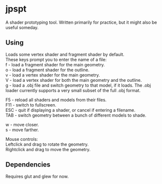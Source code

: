 jpspt
=====

A shader prototyping tool. Written primarily for practice, but it might also
be useful someday.

Using
-----
Loads some vertex shader and fragment shader by default.  
These keys prompt you to enter the name of a file:  
f - load a fragment shader for the main geometry.  
o - load a fragment shader for the outline.  
v - load a vertex shader for the main geometry.  
V - load a vertex shader for both the main geometry and the outline.  
g - load a .obj file and switch geometry to that model, if it loads.
The .obj loader currently supports a very small subset of the full .obj format.

F5 - reload all shaders and models from their files.  
F11 - switch to fullscreen.  
ESC - quit if displaying a shader, or cancel if entering a filename.  
TAB - switch geometry between a bunch of different models to shade.

w - move closer.  
s - move farther.

Mouse controls:  
Leftclick and drag to rotate the geometry.  
Rightclick and drag to move the geometry.

Dependencies
------------

Requires glut and glew for now.

